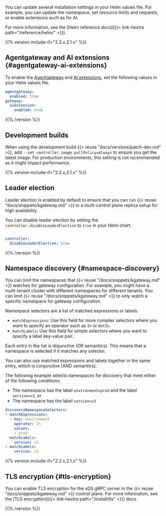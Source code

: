 You can update several installation settings in your Helm values file. For example, you can update the namespace, set resource limits and requests, or enable extensions such as for AI.

For more information, see the [Helm reference docs]({{< link-hextra path="/reference/helm/" >}}).

{{% version include-if="2.2.x,2.1.x" %}}

## Agentgateway and AI extensions {#agentgateway-ai-extensions}

To enable the [Agentgateway](../../agentgateway/) and [AI extensions](../../ai/), set the following values in your Helm values file.

```yaml
agentgateway:
  enabled: true
gateway:
  aiExtension:
    enabled: true
```

{{% /version %}}

## Development builds

When using the development build {{< reuse "docs/versions/patch-dev.md" >}}, add `--set controller.image.pullPolicy=Always` to ensure you get the latest image. For production environments, this setting is not recommended as it might impact performance.

{{% version include-if="2.2.x,2.1.x" %}}

## Leader election

Leader election is enabled by default to ensure that you can run {{< reuse "docs/snippets/kgateway.md" >}} in a multi-control plane replica setup for high availability. 

You can disable leader election by setting the `controller.disableLeaderElection` to `true` in your Helm chart. 

```yaml

controller:
  disableLeaderElection: true
```

{{% /version %}}

## Namespace discovery {#namespace-discovery}

You can limit the namespaces that {{< reuse "/docs/snippets/kgateway.md" >}} watches for gateway configuration. For example, you might have a multi-tenant cluster with different namespaces for different tenants. You can limit {{< reuse "/docs/snippets/kgateway.md" >}} to only watch a specific namespace for gateway configuration.

Namespace selectors are a list of matched expressions or labels.

* `matchExpressions`: Use this field for more complex selectors where you want to specify an operator such as `In` or `NotIn`.
* `matchLabels`: Use this field for simple selectors where you want to specify a label key-value pair.

Each entry in the list is disjunctive (OR semantics). This means that a namespace is selected if it matches any selector.

You can also use matched expressions and labels together in the same entry, which is conjunctive (AND semantics).

The following example selects namespaces for discovery that meet either of the following conditions:

* The namespace has the label `environment=prod` and the label `version=v2`, or
* The namespace has the label `version=v3`

```yaml
discoveryNamespaceSelectors:
- matchExpressions:
  - key: environment
    operator: In
    values:
    - prod
  matchLabels:
    version: v2
- matchLabels:
    version: v3
```

{{% version include-if="2.2.x,2.1.x" %}}

## TLS encryption {#tls-encryption}

You can enable TLS encryption for the xDS gRPC server in the {{< reuse "docs/snippets/kgateway.md" >}} control plane. For more information, see the [TLS encryption]({{< link-hextra path="/install/tls" >}}) docs.

{{% /version %}}
